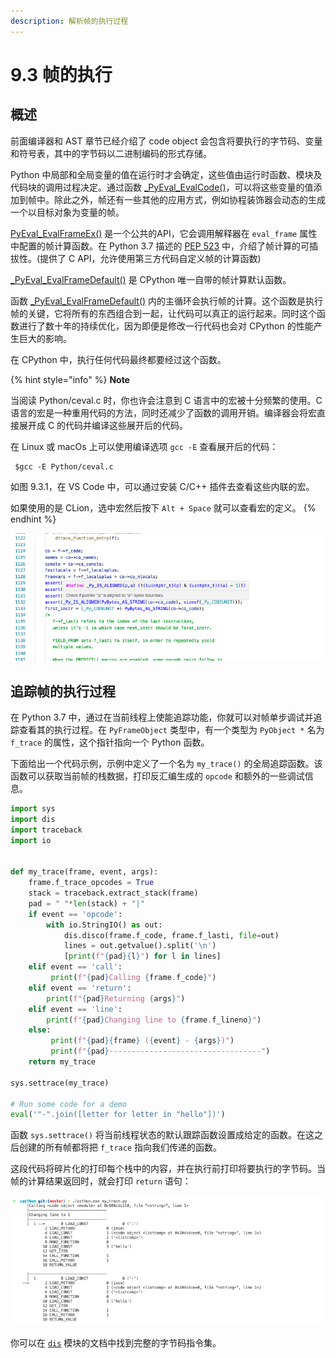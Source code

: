 ```yaml
---
description: 解析帧的执行过程
---
```


# 9.3 帧的执行

## 概述

前面编译器和 AST 章节已经介绍了 code object 会包含将要执行的字节码、变量和符号表，其中的字节码以二进制编码的形式存储。

Python 中局部和全局变量的值在运行时才会确定，这些值由运行时函数、模块及代码块的调用过程决定。通过函数 [\_PyEval\_EvalCode()](https://github.com/python/cpython/blob/v3.9.0b1/Python/ceval.c#L4101)，可以将这些变量的值添加到帧中。除此之外，帧还有一些其他的应用方式，例如协程装饰器会动态的生成一个以目标对象为变量的帧。

[PyEval\_EvalFrameEx()](https://github.com/python/cpython/blob/v3.9.0b1/Python/ceval.c#L880) 是一个公共的API，它会调用解释器在 `eval_frame` 属性中配置的帧计算函数。在 Python 3.7 描述的 [PEP 523](https://peps.python.org/pep-0523/) 中，介绍了帧计算的可插拔性。(提供了 C API，允许使用第三方代码自定义帧的计算函数)

[\_PyEval\_EvalFrameDefault()](https://github.com/python/cpython/blob/v3.9.0b1/Python/ceval.c#L945) 是 CPython 唯一自带的帧计算默认函数。

函数 [\_PyEval\_EvalFrameDefault()](https://github.com/python/cpython/blob/v3.9.0b1/Python/ceval.c#L945) 内的主循环会执行帧的计算。这个函数是执行帧的关键，它将所有的东西组合到一起，让代码可以真正的运行起来。同时这个函数进行了数十年的持续优化，因为即便是修改一行代码也会对 CPython 的性能产生巨大的影响。

在 CPython 中，执行任何代码最终都要经过这个函数。

{% hint style="info" %}
**Note**

当阅读 Python/ceval.c 时，你也许会注意到 C 语言中的宏被十分频繁的使用。C 语言的宏是一种重用代码的方法，同时还减少了函数的调用开销。编译器会将宏直接展开成 C 的代码并编译这些展开后的代码。

在 Linux 或 macOs 上可以使用编译选项 `gcc -E` 查看展开后的代码：

```shell
 $gcc -E Python/ceval.c
```

如图 9.3.1，在 VS Code 中，可以通过安装 C/C++ 插件去查看这些内联的宏。

如果使用的是 CLion，选中宏然后按下 `Alt + Space` 就可以查看宏的定义。
{% endhint %}

![图9.3.1 通过插件查看内联宏](<../.gitbook/assets/图9.3.1 查看内联宏.png>)

## 追踪帧的执行过程

在 Python 3.7 中，通过在当前线程上使能追踪功能，你就可以对帧单步调试并追踪查看其的执行过程。在 `PyFrameObject` 类型中，有一个类型为 `PyObject *` 名为 `f_trace` 的属性，这个指针指向一个 Python 函数。

下面给出一个代码示例，示例中定义了一个名为 `my_trace()` 的全局追踪函数。该函数可以获取当前帧的栈数据，打印反汇编生成的 `opcode` 和额外的一些调试信息。

```python
import sys
import dis
import traceback
import io


def my_trace(frame, event, args):
    frame.f_trace_opcodes = True
    stack = traceback.extract_stack(frame)
    pad = " "*len(stack) + "|"
    if event == 'opcode':
        with io.StringIO() as out:
            dis.disco(frame.f_code, frame.f_lasti, file=out)
            lines = out.getvalue().split('\n')
            [print(f"{pad}{l}") for l in lines]
    elif event == 'call':
         print(f"{pad}Calling {frame.f_code}")
    elif event == 'return':
        print(f"{pad}Returning {args}")
    elif event == 'line':
        print(f"{pad}Changing line to {frame.f_lineno}")
    else:
         print(f"{pad}{frame} ({event} - {args})")
         print(f"{pad}----------------------------------")
    return my_trace

sys.settrace(my_trace)

# Run some code for a demo
eval('"-".join([letter for letter in "hello"])')
```

函数 `sys.settrace()` 将当前线程状态的默认跟踪函数设置成给定的函数。在这之后创建的所有帧都将把 `f_trace` 指向我们传递的函数。

这段代码将碎片化的打印每个栈中的内容，并在执行前打印将要执行的字节码。当帧的计算结果返回时，就会打印 `return` 语句：

![图9.3.2 追踪帧的执行过程](<../.gitbook/assets/图9.3.2 追踪帧的执行过程.png>)

你可以在 [`dis`](https://docs.python.org/3/library/dis.html#python-bytecode-instructions) 模块的文档中找到完整的字节码指令集。
